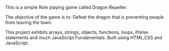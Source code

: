 This is a simple Role playing game called Dragon Repeller.

The objective of the game is to:
Defeat the dragon that is preventing people from leaving the town.

This project exhibits arrays, strings, objects, functions, loops, if/else statements and much JavaScript Fundamentals.
Built using HTML,CSS and JavaScript.
